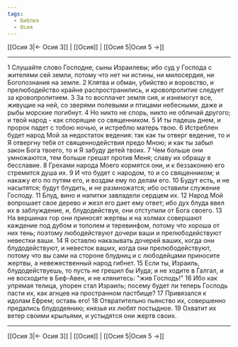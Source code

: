 ```yaml
---
tags:
  - Библия
  - Осия
---
```

[[Осия 3|← Осия 3]] | [[Осия]] | [[Осия 5|Осия 5 →]]

---
1 Слушайте слово Господне, сыны Израилевы; ибо суд у Господа с жителями сей земли, потому что нет ни истины, ни милосердия, ни Богопознания на земле.
2 Клятва и обман, убийство и воровство, и прелюбодейство крайне распространились, и кровопролитие следует за кровопролитием.
3 За то восплачет земля сия, и изнемогут все, живущие на ней, со зверями полевыми и птицами небесными, даже и рыбы морские погибнут.
4 Но никто не спорь, никто не обличай другого; и твой народ - как спорящие со священником.
5 И ты падешь днем, и пророк падет с тобою ночью, и истреблю матерь твою.
6 Истреблен будет народ Мой за недостаток ведения: так как ты отверг ведение, то и Я отвергну тебя от священнодействия предо Мною; и как ты забыл закон Бога твоего, то и Я забуду детей твоих.
7 Чем больше они умножаются, тем больше грешат против Меня; славу их обращу в бесславие.
8 Грехами народа Моего кормятся они, и к беззаконию его стремится душа их.
9 И что будет с народом, то и со священником; и накажу его по путям его, и воздам ему по делам его.
10 Будут есть, и не насытятся; будут блудить, и не размножатся; ибо оставили служение Господу.
11 Блуд, вино и напитки завладели сердцем их.
12 Народ Мой вопрошает свое дерево и жезл его дает ему ответ; ибо дух блуда ввел их в заблуждение, и, блудодействуя, они отступили от Бога своего.
13 На вершинах гор они приносят жертвы и на холмах совершают каждение под дубом и тополем и теревинфом, потому что хороша от них тень; поэтому любодействуют дочери ваши и прелюбодействуют невестки ваши.
14 Я оставлю наказывать дочерей ваших, когда они блудодействуют, и невесток ваших, когда они прелюбодействуют, потому что вы сами на стороне блудниц и с любодейцами приносите жертвы, а невежественный народ гибнет.
15 Если ты, Израиль, блудодействуешь, то пусть не грешил бы Иуда; и не ходите в Галгал, и не восходите в Беф-Авен, и не клянитесь: "жив Господь!"
16 Ибо как упрямая телица, упорен стал Израиль; посему будет ли теперь Господь пасти их, как агнцев на пространном пастбище?
17 Привязался к идолам Ефрем; оставь его!
18 Отвратительно пьянство их, совершенно предались блудодеянию; князья их любят постыдное.
19 Охватит их ветер своими крыльями, и устыдятся они жертв своих.

---
[[Осия 3|← Осия 3]] | [[Осия]] | [[Осия 5|Осия 5 →]]